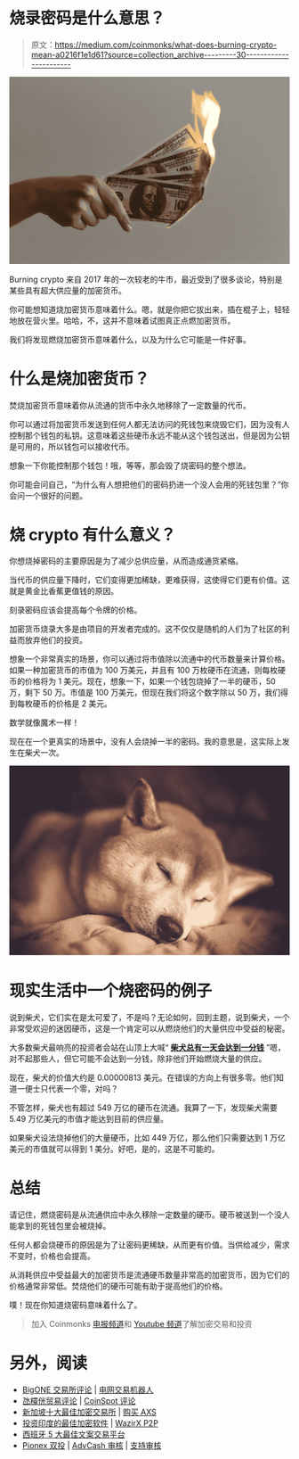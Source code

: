 # 烧录密码是什么意思？

> 原文：<https://medium.com/coinmonks/what-does-burning-crypto-mean-a0216f1e1d61?source=collection_archive---------30----------------------->

![](img/caf09947fdb86e0e417bf1c9de5da48e.png)

Burning crypto 来自 2017 年的一次较老的牛市，最近受到了很多谈论，特别是某些具有超大供应量的加密货币。

你可能想知道烧加密货币意味着什么。嗯，就是你把它拔出来，插在棍子上，轻轻地放在营火里。哈哈，不，这并不意味着试图真正点燃加密货币。

我们将发现燃烧加密货币意味着什么，以及为什么它可能是一件好事。

# **什么是烧加密货币？**

焚烧加密货币意味着你从流通的货币中永久地移除了一定数量的代币。

你可以通过将加密货币发送到任何人都无法访问的死钱包来烧毁它们，因为没有人控制那个钱包的私钥。这意味着这些硬币永远不能从这个钱包送出，但是因为公钥是可用的，所以钱包可以接收代币。

想象一下你能控制那个钱包！哦，等等，那会毁了烧密码的整个想法。

你可能会问自己，“为什么有人想把他们的密码扔进一个没人会用的死钱包里？”你会问一个很好的问题。

# **烧 crypto 有什么意义？**

你想烧掉密码的主要原因是为了减少总供应量，从而造成通货紧缩。

当代币的供应量下降时，它们变得更加稀缺，更难获得，这使得它们更有价值。这就是黄金比香蕉更值钱的原因。

刻录密码应该会提高每个令牌的价格。

加密货币烧录大多是由项目的开发者完成的。这不仅仅是随机的人们为了社区的利益而放弃他们的投资。

想象一个非常真实的场景，你可以通过将市值除以流通中的代币数量来计算价格。如果一种加密货币的市值为 100 万美元，并且有 100 万枚硬币在流通，则每枚硬币的价格将为 1 美元。现在，想象一下，如果一个钱包烧掉了一半的硬币，50 万，剩下 50 万。市值是 100 万美元，但现在我们将这个数字除以 50 万，我们得到每枚硬币的价格是 2 美元。

数学就像魔术一样！

现在在一个更真实的场景中，没有人会烧掉一半的密码。我的意思是，这实际上发生在柴犬一次。

![](img/16b8310ac49dba39de7ebdc7e19c7f72.png)

# **现实生活中一个烧密码的例子**

说到柴犬，它们实在是太可爱了，不是吗？无论如何，回到主题，说到柴犬，一个非常受欢迎的迷因硬币，这是一个肯定可以从燃烧他们的大量供应中受益的秘密。

大多数柴犬最响亮的投资者会站在山顶上大喊“ [**柴犬总有一天会达到一分钱**](https://www.cryptolovesh2o.com/blog-posts/will-shib-hit-a-penny-why-shiba-inu-will-never-hit-one-cent) ”嗯，对不起那些人，但它可能不会达到一分钱，除非他们开始燃烧大量的供应。

现在，柴犬的价值大约是 0.00000813 美元。在错误的方向上有很多零。他们知道一便士只代表一个零，对吗？

不管怎样，柴犬也有超过 549 万亿的硬币在流通。我算了一下，发现柴犬需要 5.49 万亿美元的市值才能达到目前的供应量。

如果柴犬设法烧掉他们的大量硬币，比如 449 万亿，那么他们只需要达到 1 万亿美元的市值就可以得到 1 美分。好吧，是的，这是不可能的。

# **总结**

请记住，燃烧密码是从流通供应中永久移除一定数量的硬币。硬币被送到一个没人能拿到的死钱包里会被烧掉。

任何人都会烧硬币的原因是为了让密码更稀缺，从而更有价值。当供给减少，需求不变时，价格也会提高。

从消耗供应中受益最大的加密货币是流通硬币数量非常高的加密货币，因为它们的价格通常非常低。焚烧他们的硬币可能有助于提高他们的价格。

噗！现在你知道烧密码意味着什么了。

> 加入 Coinmonks [电报频道](https://t.me/coincodecap)和 [Youtube 频道](https://www.youtube.com/c/coinmonks/videos)了解加密交易和投资

# 另外，阅读

*   [BigONE 交易所评论](/coinmonks/bigone-exchange-review-64705d85a1d4) | [电网交易机器人](https://coincodecap.com/grid-trading)
*   [氹欞侊贸易评论](https://coincodecap.com/anny-trade-review) | [CoinSpot 评论](https://coincodecap.com/coinspot-review)
*   [新加坡十大最佳加密交易所](https://coincodecap.com/crypto-exchange-in-singapore) | [购买 AXS](https://coincodecap.com/buy-axs-token)
*   [投资印度的最佳加密软件](https://coincodecap.com/best-crypto-to-invest-in-india-in-2021) | [WazirX P2P](https://coincodecap.com/wazirx-p2p)
*   [西班牙 5 大最佳文案交易平台](https://coincodecap.com/copy-trading-spain)
*   [Pionex 双投](https://coincodecap.com/pionex-dual-investment) | [AdvCash 审核](https://coincodecap.com/advcash-review) | [支持审核](https://coincodecap.com/uphold-review)